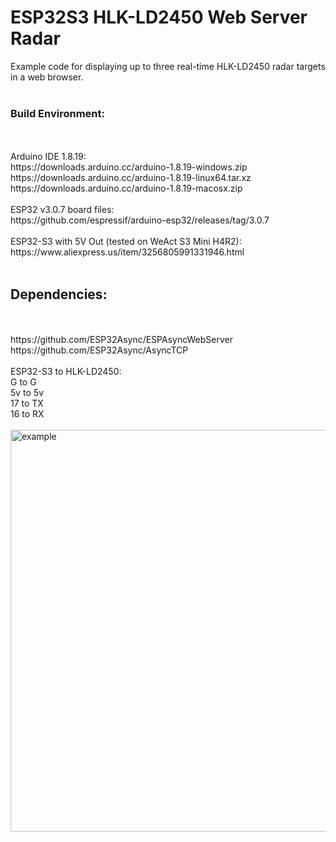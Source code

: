 # ESP32S3 HLK-LD2450 Web Server Radar
Example code for displaying up to three real-time HLK-LD2450 radar targets in a web browser.<br>
<br>
<H3>Build Environment:</H3><br>
<br>
Arduino IDE 1.8.19:<br>
https://downloads.arduino.cc/arduino-1.8.19-windows.zip<br>
https://downloads.arduino.cc/arduino-1.8.19-linux64.tar.xz<br>
https://downloads.arduino.cc/arduino-1.8.19-macosx.zip<br>
<br>
ESP32 v3.0.7 board files: <br>
https://github.com/espressif/arduino-esp32/releases/tag/3.0.7<br>
<br>
ESP32-S3 with 5V Out (tested on WeAct S3 Mini H4R2): <br>
https://www.aliexpress.us/item/3256805991331946.html<br>
<br>
<H2>Dependencies:</H2><br>
<br>
https://github.com/ESP32Async/ESPAsyncWebServer<br>
https://github.com/ESP32Async/AsyncTCP<br>
<br>
ESP32-S3 to HLK-LD2450:<br>
G  to G<br>
5v to 5v<br>
17 to TX<br>
16 to RX<br>
<br>

<img width="875" height="643" alt="example " src="https://github.com/user-attachments/assets/3df6b185-d6d3-4357-a8af-15009c12b9c2" />
